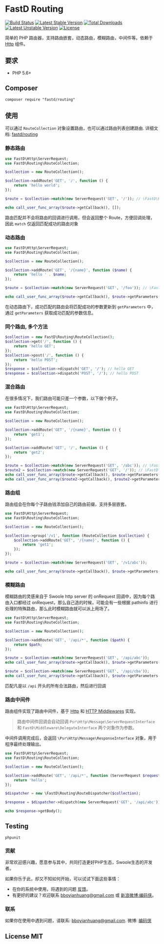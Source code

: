# FastD Routing

[![Build Status](https://travis-ci.org/fastdlabs/routing.svg?branch=master)](https://travis-ci.org/fastdlabs/routing)
[![Latest Stable Version](https://poser.pugx.org/fastd/routing/v/stable)](https://packagist.org/packages/fastd/routing) 
[![Total Downloads](https://poser.pugx.org/fastd/routing/downloads)](https://packagist.org/packages/fastd/routing) 
[![Latest Unstable Version](https://poser.pugx.org/fastd/routing/v/unstable)](https://packagist.org/packages/fastd/routing) 
[![License](https://poser.pugx.org/fastd/routing/license)](https://packagist.org/packages/fastd/routing)

简单的 PHP 路由器，支持路由嵌套，动态路由，模糊路由，中间件等。依赖于 [Http](https://github.com/JanHuang/http) 组件。

## 要求

* PHP 5.6+

## Composer

```
composer require "fastd/routing"
```

## 使用

可以通过 `RouteCollection` 对象设置路由，也可以通过路由列表创建路由. 详细文档: [fastd/routing](docs/zh_CN/readme.md)

### 静态路由

```php
use FastD\Http\ServerRequest;
use FastD\Routing\RouteCollection;

$collection = new RouteCollection();

$collection->addRoute('GET', '/', function () {
    return 'hello world';
});

$route = $collection->match(new ServerRequest('GET', '/')); // \FastD\Routing\Route

echo call_user_func_array($route->getCallback(), []);
```

路由匹配并不会将路由的回调进行调用，但会返回整个 Route，方便回调处理，因此 `match` 仅返回匹配成功的路由对象

### 动态路由

```php
use FastD\Http\ServerRequest;
use FastD\Routing\RouteCollection;

$collection = new RouteCollection();

$collection->addRoute('GET', '/{name}', function ($name) {
    return 'hello ' . $name;
});

$route = $collection->match(new ServerRequest('GET', '/foo')); // \FastD\Routing\Route

echo call_user_func_array($route->getCallback(), $route->getParameters());
```

在动态路由下，成功匹配的路由会将匹配成功的参数更新到 `getParameters` 中，通过 `getParameters` 获取成功匹配的参数信息。

### 同个路由, 多个方法

```php
$collection = new FastD\Routing\RouteCollection();
$collection->get('/', function () {
    return 'hello GET';
});
$collection->post('/', function () {
    return 'hello POST';
});
$response = $collection->dispatch('GET', '/'); // hello GET
$response = $collection->dispatch('POST', '/'); // hello POST
```

### 混合路由

在很多情况下，我们路由可能只差一个参数，以下做个例子。

```php
use FastD\Http\ServerRequest;
use FastD\Routing\RouteCollection;

$collection = new RouteCollection();

$collection->addRoute('GET', '/{name}', function () {
    return 'get1';
});

$collection->addRoute('GET', '/', function () {
    return 'get2';
});

$route = $collection->match(new ServerRequest('GET', '/abc')); // \FastD\Routing\Route
$route2 = $collection->match(new ServerRequest('GET', '/')); // \FastD\Routing\Route
echo call_user_func_array($route->getCallback(), $route->getParameters());
echo call_user_func_array($route2->getCallback(), $route2->getParameters());
```

### 路由组

路由组会在你每个子路由钱添加自己的路由前缀，支持多层嵌套。

```php
use FastD\Http\ServerRequest;
use FastD\Routing\RouteCollection;

$collection = new RouteCollection();

$collection->group('/v1', function (RouteCollection $collection) {
    $collection->addRoute('GET', '/{name}', function () {
        return 'get1';
    });
});

$route = $collection->match(new ServerRequest('GET', '/v1/abc'));

echo call_user_func_array($route->getCallback(), $route->getParameters());
```

### 模糊路由

模糊路由的灵感来自于 Swoole http server 的 onRequest 回调中，因为每个路由入口都经过 onRequest，那么自己造的时候，可能会有一些根据 pathinfo 进行处理的特殊路由，那么此时模糊路由就可以派上用场了。

```php
use FastD\Http\ServerRequest;
use FastD\Routing\RouteCollection;

$collection = new RouteCollection();

$collection->addRoute('GET', '/api/*', function ($path) {
    return $path;
});

$route = $collection->match(new ServerRequest('GET', '/api/abc'));
echo call_user_func_array($route->getCallback(), $route->getParameters()); // /abc

$route = $collection->match(new ServerRequest('GET', '/api/cba'));
echo call_user_func_array($route->getCallback(), $route->getParameters()); // /cba
```

匹配凡是以 `/api` 开头的所有合法路由，然后进行回调

### 路由中间件

路由组件实现了路由中间件，基于 [Http](https://github.com/JanHuang/http) 和 [HTTP Middlewares](https://github.com/JanHuang/middleware) 实现。

> 路由中间件回调会自动回调 `Psr\Http\Message\ServerRequestInterface` 和 `FastD\Middleware\DelegateInterface` 两个对象作为参数。

中间件调用完成后，会返回 `\Psr\Http\Message\ResponseInterface` 对象，用于程序最终处理输出。

```php
use FastD\Http\ServerRequest;
use FastD\Routing\RouteCollection;

$collection = new RouteCollection();

$collection->addRoute('GET', '/api/*', function (ServerRequest $request) {
    return 'hello';
});

$dispatcher = new \FastD\Routing\RouteDispatcher($collection);

$response = $dispatcher->dispatch(new ServerRequest('GET', '/api/abc'));

echo $response->getBody();
```

## Testing

```
phpunit
```

### 贡献

非常欢迎感兴趣，愿意参与其中，共同打造更好PHP生态，Swoole生态的开发者。

如果你乐于此，却又不知如何开始，可以试试下面这些事情：

* 在你的系统中使用，将遇到的问题 [反馈](https://github.com/JanHuang/fastD/issues)。
* 有更好的建议？欢迎联系 [bboyjanhuang@gmail.com](mailto:bboyjanhuang@gmail.com) 或 [新浪微博:编码侠](http://weibo.com/ecbboyjan)。

### 联系

如果你在使用中遇到问题，请联系: [bboyjanhuang@gmail.com](mailto:bboyjanhuang@gmail.com). 微博: [编码侠](http://weibo.com/ecbboyjan)

## License MIT
